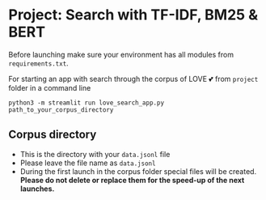 # Project: Search with TF-IDF, BM25 & BERT

Before launching make sure your environment has all modules from `requirements.txt`.

For starting an app with search through the corpus of LOVE 💕 from `project` folder in a command line
```
python3 -m streamlit run love_search_app.py path_to_your_corpus_directory
```

## Corpus directory
* This is the directory with your `data.jsonl` file
* Please leave the file name as `data.jsonl`
* During the first launch in the corpus folder special files will be created. **Please do not delete or replace them for the speed-up of the next launches.**
